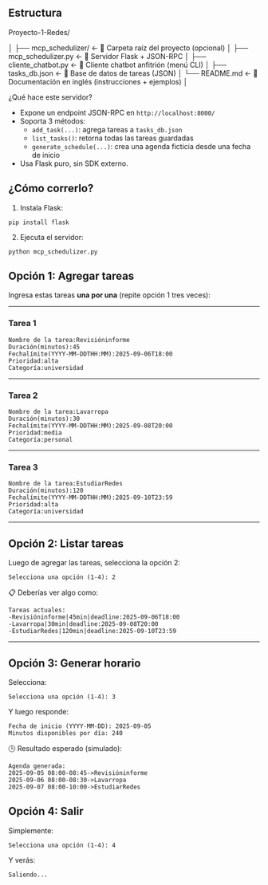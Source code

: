 ## Estructura

Proyecto-1-Redes/

│
├── mcp_schedulizer/                 ← 📂 Carpeta raíz del proyecto (opcional)
│   ├── mcp_schedulizer.py        ← 🧠 Servidor Flask + JSON-RPC
│   ├── cliente_chatbot.py          ← 🤖 Cliente chatbot anfitrión (menú CLI)
│   ├── tasks_db.json                 ← 💾 Base de datos de tareas (JSON)
│   └── README.md                  ← 📄 Documentación en inglés (instrucciones + ejemplos)
│

¿Qué hace este servidor?

* Expone un endpoint JSON-RPC en `http://localhost:8000/`
* Soporta 3 métodos:
  * `add_task(...)`: agrega tareas a `tasks_db.json`
  * `list_tasks()`: retorna todas las tareas guardadas
  * `generate_schedule(...)`: crea una agenda ficticia desde una fecha de inicio
* Usa Flask puro, sin SDK externo.

## ¿Cómo correrlo?

1. Instala Flask:

<pre class="overflow-visible!" data-start="665" data-end="694"><div class="contain-inline-size rounded-2xl relative bg-token-sidebar-surface-primary"><div class="sticky top-9"><div class="absolute end-0 bottom-0 flex h-9 items-center pe-2"><div class="bg-token-bg-elevated-secondary text-token-text-secondary flex items-center gap-4 rounded-sm px-2 font-sans text-xs"></div></div></div><div class="overflow-y-auto p-4" dir="ltr"><code class="whitespace-pre! language-bash"><span><span>pip install flask
</span></span></code></div></div></pre>

2. Ejecuta el servidor:

<pre class="overflow-visible!" data-start="721" data-end="758"><div class="contain-inline-size rounded-2xl relative bg-token-sidebar-surface-primary"><div class="sticky top-9"><div class="absolute end-0 bottom-0 flex h-9 items-center pe-2"><div class="bg-token-bg-elevated-secondary text-token-text-secondary flex items-center gap-4 rounded-sm px-2 font-sans text-xs"></div></div></div><div class="overflow-y-auto p-4" dir="ltr"><code class="whitespace-pre! language-bash"><span><span>python mcp_schedulizer.py
</span></span></code></div></div></pre>




## Opción 1: Agregar tareas

Ingresa estas tareas **una por una** (repite opción 1 tres veces):

---

### Tarea 1

<pre class="overflow-visible!" data-start="306" data-end="462"><div class="contain-inline-size rounded-2xl relative bg-token-sidebar-surface-primary"><div class="sticky top-9"><div class="absolute end-0 bottom-0 flex h-9 items-center pe-2"><div class="bg-token-bg-elevated-secondary text-token-text-secondary flex items-center gap-4 rounded-sm px-2 font-sans text-xs"></div></div></div><div class="overflow-y-auto p-4" dir="ltr"><code class="whitespace-pre!"><span><span>Nombre de la tarea:</span><span></span><span>Revisión</span><span></span><span>informe</span><span>
</span><span>Duración</span><span></span><span>(minutos):</span><span></span><span>45</span><span>
</span><span>Fecha</span><span></span><span>límite</span><span></span><span>(YYYY-MM-DDTHH:MM):</span><span></span><span>2025-09</span><span>-06T18:00</span><span>
</span><span>Prioridad:</span><span></span><span>alta</span><span>
</span><span>Categoría:</span><span></span><span>universidad</span><span>
</span></span></code></div></div></pre>

---

### Tarea 2

<pre class="overflow-visible!" data-start="485" data-end="633"><div class="contain-inline-size rounded-2xl relative bg-token-sidebar-surface-primary"><div class="sticky top-9"><div class="absolute end-0 bottom-0 flex h-9 items-center pe-2"><div class="bg-token-bg-elevated-secondary text-token-text-secondary flex items-center gap-4 rounded-sm px-2 font-sans text-xs"></div></div></div><div class="overflow-y-auto p-4" dir="ltr"><code class="whitespace-pre!"><span><span>Nombre de la tarea:</span><span></span><span>Lavar</span><span></span><span>ropa</span><span>
</span><span>Duración</span><span></span><span>(minutos):</span><span></span><span>30</span><span>
</span><span>Fecha</span><span></span><span>límite</span><span></span><span>(YYYY-MM-DDTHH:MM):</span><span></span><span>2025-09</span><span>-08T20:00</span><span>
</span><span>Prioridad:</span><span></span><span>media</span><span>
</span><span>Categoría:</span><span></span><span>personal</span><span>
</span></span></code></div></div></pre>

---

### Tarea 3

<pre class="overflow-visible!" data-start="656" data-end="811"><div class="contain-inline-size rounded-2xl relative bg-token-sidebar-surface-primary"><div class="sticky top-9"><div class="absolute end-0 bottom-0 flex h-9 items-center pe-2"><div class="bg-token-bg-elevated-secondary text-token-text-secondary flex items-center gap-4 rounded-sm px-2 font-sans text-xs"></div></div></div><div class="overflow-y-auto p-4" dir="ltr"><code class="whitespace-pre!"><span><span>Nombre de la tarea:</span><span></span><span>Estudiar</span><span></span><span>Redes</span><span>
</span><span>Duración</span><span></span><span>(minutos):</span><span></span><span>120</span><span>
</span><span>Fecha</span><span></span><span>límite</span><span></span><span>(YYYY-MM-DDTHH:MM):</span><span></span><span>2025-09</span><span>-10T23:59</span><span>
</span><span>Prioridad:</span><span></span><span>alta</span><span>
</span><span>Categoría:</span><span></span><span>universidad</span><span>
</span></span></code></div></div></pre>

---

## Opción 2: Listar tareas

Luego de agregar las tareas, selecciona la opción 2:

<pre class="overflow-visible!" data-start="902" data-end="940"><div class="contain-inline-size rounded-2xl relative bg-token-sidebar-surface-primary"><div class="sticky top-9"><div class="absolute end-0 bottom-0 flex h-9 items-center pe-2"><div class="bg-token-bg-elevated-secondary text-token-text-secondary flex items-center gap-4 rounded-sm px-2 font-sans text-xs"></div></div></div><div class="overflow-y-auto p-4" dir="ltr"><code class="whitespace-pre!"><span><span>Selecciona una opción (</span><span>1</span><span>-</span><span>4</span><span>): </span><span>2</span><span>
</span></span></code></div></div></pre>

📋 Deberías ver algo como:

<pre class="overflow-visible!" data-start="970" data-end="1158"><div class="contain-inline-size rounded-2xl relative bg-token-sidebar-surface-primary"><div class="sticky top-9"><div class="absolute end-0 bottom-0 flex h-9 items-center pe-2"><div class="bg-token-bg-elevated-secondary text-token-text-secondary flex items-center gap-4 rounded-sm px-2 font-sans text-xs"></div></div></div><div class="overflow-y-auto p-4" dir="ltr"><code class="whitespace-pre!"><span><span>Tareas actuales:</span><span>
</span><span>-</span><span></span><span>Revisión</span><span></span><span>informe</span><span></span><span>|</span><span></span><span>45</span><span></span><span>min</span><span></span><span>|</span><span></span><span>deadline:</span><span></span><span>2025-09</span><span>-06T18:00</span><span>
</span><span>-</span><span></span><span>Lavar</span><span></span><span>ropa</span><span></span><span>|</span><span></span><span>30</span><span></span><span>min</span><span></span><span>|</span><span></span><span>deadline:</span><span></span><span>2025-09</span><span>-08T20:00</span><span>
</span><span>-</span><span></span><span>Estudiar</span><span></span><span>Redes</span><span></span><span>|</span><span></span><span>120</span><span></span><span>min</span><span></span><span>|</span><span></span><span>deadline:</span><span></span><span>2025-09</span><span>-10T23:59</span><span>
</span></span></code></div></div></pre>

---

## Opción 3: Generar horario

Selecciona:

<pre class="overflow-visible!" data-start="1210" data-end="1248"><div class="contain-inline-size rounded-2xl relative bg-token-sidebar-surface-primary"><div class="sticky top-9"><div class="absolute end-0 bottom-0 flex h-9 items-center pe-2"><div class="bg-token-bg-elevated-secondary text-token-text-secondary flex items-center gap-4 rounded-sm px-2 font-sans text-xs"></div></div></div><div class="overflow-y-auto p-4" dir="ltr"><code class="whitespace-pre!"><span><span>Selecciona una opción (</span><span>1</span><span>-</span><span>4</span><span>): </span><span>3</span><span>
</span></span></code></div></div></pre>

Y luego responde:

<pre class="overflow-visible!" data-start="1269" data-end="1350"><div class="contain-inline-size rounded-2xl relative bg-token-sidebar-surface-primary"><div class="sticky top-9"><div class="absolute end-0 bottom-0 flex h-9 items-center pe-2"><div class="bg-token-bg-elevated-secondary text-token-text-secondary flex items-center gap-4 rounded-sm px-2 font-sans text-xs"></div></div></div><div class="overflow-y-auto p-4" dir="ltr"><code class="whitespace-pre!"><span><span>Fecha de inicio (YYYY-MM-</span><span>DD</span><span>): </span><span>2025</span><span>-</span><span>09</span><span>-</span><span>05</span><span>
Minutos disponibles por día: </span><span>240</span><span>
</span></span></code></div></div></pre>

🕒 Resultado esperado (simulado):

<pre class="overflow-visible!" data-start="1387" data-end="1538"><div class="contain-inline-size rounded-2xl relative bg-token-sidebar-surface-primary"><div class="sticky top-9"><div class="absolute end-0 bottom-0 flex h-9 items-center pe-2"><div class="bg-token-bg-elevated-secondary text-token-text-secondary flex items-center gap-4 rounded-sm px-2 font-sans text-xs"></div></div></div><div class="overflow-y-auto p-4" dir="ltr"><code class="whitespace-pre!"><span><span>Agenda generada:</span><span>
</span><span>2025-09-05 </span><span>08</span><span>:00</span><span></span><span>-</span><span></span><span>08</span><span>:45</span><span></span><span>-></span><span></span><span>Revisión</span><span></span><span>informe</span><span>
</span><span>2025-09-06 </span><span>08</span><span>:00</span><span></span><span>-</span><span></span><span>08</span><span>:30</span><span></span><span>-></span><span></span><span>Lavar</span><span></span><span>ropa</span><span>
</span><span>2025-09-07 </span><span>08</span><span>:00</span><span></span><span>-</span><span></span><span>10</span><span>:00</span><span></span><span>-></span><span></span><span>Estudiar</span><span></span><span>Redes</span><span>
</span></span></code></div></div></pre>

## Opción 4: Salir

Simplemente:

<pre class="overflow-visible!" data-start="1581" data-end="1619"><div class="contain-inline-size rounded-2xl relative bg-token-sidebar-surface-primary"><div class="sticky top-9"><div class="absolute end-0 bottom-0 flex h-9 items-center pe-2"><div class="bg-token-bg-elevated-secondary text-token-text-secondary flex items-center gap-4 rounded-sm px-2 font-sans text-xs"></div></div></div><div class="overflow-y-auto p-4" dir="ltr"><code class="whitespace-pre!"><span><span>Selecciona una opción (</span><span>1</span><span>-</span><span>4</span><span>): </span><span>4</span><span>
</span></span></code></div></div></pre>

Y verás:

<pre class="overflow-visible!" data-start="1631" data-end="1650"><div class="contain-inline-size rounded-2xl relative bg-token-sidebar-surface-primary"><div class="sticky top-9"><div class="absolute end-0 bottom-0 flex h-9 items-center pe-2"><div class="bg-token-bg-elevated-secondary text-token-text-secondary flex items-center gap-4 rounded-sm px-2 font-sans text-xs"></div></div></div><div class="overflow-y-auto p-4" dir="ltr"><code class="whitespace-pre!"><span><span>Saliendo...</span></span></code></div></div></pre>
